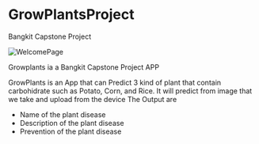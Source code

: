 # GrowPlantsProject
Bangkit Capstone Project


![WelcomePage](https://github.com/Yonks20/GrowPlantsProject/assets/94424995/7c7bbca1-2686-4cca-8b01-1fa6491090a4)


Growplants ia a Bangkit Capstone Project APP

GrowPlants is an App that can Predict 3 kind of plant that contain carbohidrate such as Potato, Corn, and Rice. 
It will predict from image that we take and upload from the device
The Output are
- Name of the plant disease
- Description of the plant disease
- Prevention of the plant disease 
